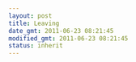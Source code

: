 ```yaml
---
layout: post
title: Leaving
date_gmt: 2011-06-23 08:21:45
modified_gmt: 2011-06-23 08:21:45
status: inherit
---
```


